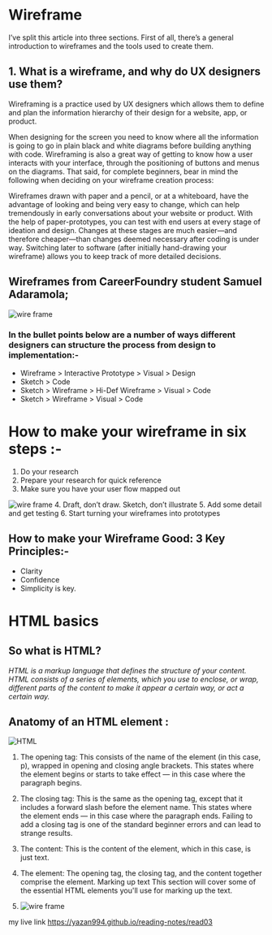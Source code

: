 # Wireframe
I’ve split this article into three sections. First of all, there’s a general introduction to wireframes and the tools used to create them.

## 1. What is a wireframe, and why do UX designers use them?
Wireframing is a practice used by UX designers which allows them to define and plan the information hierarchy of their design for a website, app, or product. 

When designing for the screen you need to know where all the information is going to go in plain black and white diagrams before building anything with code. Wireframing is also a great way of getting to know how a user interacts with your interface, through the positioning of buttons and menus on the diagrams.
That said, for complete beginners, bear in mind the following when deciding on your wireframe creation process:

Wireframes drawn with paper and a pencil, or at a whiteboard, have the advantage of looking and being very easy to change, which can help tremendously in early conversations about your website or product.
With the help of paper-prototypes, you can test with end users at every stage of ideation and design. Changes at these stages are much easier—and therefore cheaper—than changes deemed necessary after coding is under way.
Switching later to software (after initially hand-drawing your wireframe) allows you to keep track of more detailed decisions.
## Wireframes from CareerFoundry student Samuel Adaramola;
![wire frame](https://d33wubrfki0l68.cloudfront.net/dbb80f2f6a5dafa25f702ad00bc429057fb59cec/52716/en/blog/uploads/versions/samuel-student-wireframe---x----972-715x---.png)
### In the bullet points below are a number of ways different designers can structure the process from design to implementation:-
- Wireframe > Interactive Prototype > Visual > Design
- Sketch > Code
- Sketch > Wireframe > Hi-Def Wireframe > Visual > Code
- Sketch > Wireframe > Visual > Code
# How to make your wireframe in six steps :- 
1. Do your research
2. Prepare your research for quick reference
3. Make sure you have your user flow mapped out 

 ![wire frame](https://d33wubrfki0l68.cloudfront.net/d05f41832b3fcbf49c8c0efc39552b1531c13bcd/ca978/en/blog/uploads/mapping-out-a-user-flow-by-hand.jpg)
 4. Draft, don’t draw. Sketch, don’t illustrate
 5. Add some detail and get testing
 6. Start turning your wireframes into prototypes

 ## How to make your Wireframe Good: 3 Key Principles:-
 * Clarity 
 * Confidence
 * Simplicity is key.

 # HTML basics
 ## So what is HTML?
*HTML is a markup language that defines the structure of your content. HTML consists of a series of elements, which you use to enclose, or wrap, different parts of the content to make it appear a certain way, or act a certain way.*
## Anatomy of an HTML element :
![HTML](https://developer.mozilla.org/en-US/docs/Learn/Getting_started_with_the_web/HTML_basics/grumpy-cat-small.png)
1. The opening tag: This consists of the name of the element (in this case, p), wrapped in opening and closing angle brackets. This states where the element begins or starts to take effect — in this case where the paragraph begins.

2. The closing tag: This is the same as the opening tag, except that it includes a forward slash before the element name. This states where the element ends — in this case where the paragraph ends. Failing to add a closing tag is one of the standard beginner errors and can lead to strange results.

3. The content: This is the content of the element, which in this case, is just text.

4. The element: The opening tag, the closing tag, and the content together comprise the element.
Marking up text
This section will cover some of the essential HTML elements you'll use for marking up the text.
4. ![wire frame](https://d33wubrfki0l68.cloudfront.net/d05f41832b3fcbf49c8c0efc39552b1531c13bcd/ca978/en/blog/uploads/mapping-out-a-user-flow-by-hand.jpg)

my live link https://yazan994.github.io/reading-notes/read03
